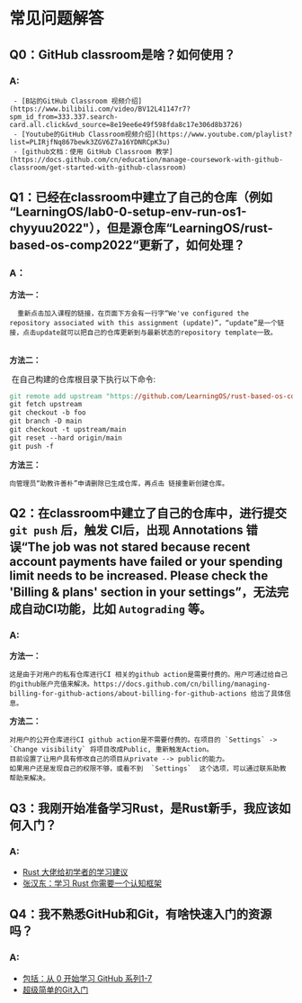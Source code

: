 # 常见问题解答

## Q0：GitHub classroom是啥？如何使用？

### A:

     - [B站的GitHub Classroom 视频介绍](https://www.bilibili.com/video/BV12L41147r7?spm_id_from=333.337.search-card.all.click&vd_source=8e19ee6e49f598fda8c17e306d8b3726) 
     - [Youtube的GitHub Classroom视频介绍](https://www.youtube.com/playlist?list=PLIRjfNq867bewk3ZGV6Z7a16YDNRCpK3u)
     - [github文档：使用 GitHub Classroom 教学](https://docs.github.com/cn/education/manage-coursework-with-github-classroom/get-started-with-github-classroom)
  
## Q1：已经在classroom中建立了自己的仓库（例如 “LearningOS/lab0-0-setup-env-run-os1-chyyuu2022"），但是源仓库“LearningOS/rust-based-os-comp2022“更新了，如何处理？

### A：

**方法一：**

      重新点击加入课程的链接，在页面下方会有一行字“We've configured the repository associated with this assignment (update)”，“update”是一个链接，点击update就可以把自己的仓库更新到与最新状态的repository template一致。

​      
**方法二：**

​     在自己构建的仓库根目录下执行以下命令:

```makefile
git remote add upstream "https://github.com/LearningOS/rust-based-os-comp2022.git"
git fetch upstream
git checkout -b foo
git branch -D main
git checkout -t upstream/main
git reset --hard origin/main
git push -f
```

**方法三：**
  
    向管理员“助教许善朴”申请删除已生成仓库，再点击 链接重新创建仓库。

##  Q2：在classroom中建立了自己的仓库中，进行提交 `git push` 后，触发 CI后，出现 Annotations 错误“The job was not stared because recent account payments have failed or your spending limit needs to be increased. Please check the 'Billing & plans' section in your settings”，无法完成自动CI功能，比如 `Autograding` 等。

### A:

**方法一：**
    
    这是由于对用户的私有仓库进行CI 相关的github action是需要付费的。用户可通过给自己的github账户充值来解决。https://docs.github.com/cn/billing/managing-billing-for-github-actions/about-billing-for-github-actions 给出了具体信息。

**方法二：**

    对用户的公开仓库进行CI github action是不需要付费的。在项目的 `Settings` -> `Change visibility` 将项目改成Public, 重新触发Action。 
    目前设置了让用户具有修改自己的项目从private --> public的能力。
    如果用户还是发现自己的权限不够，或看不到  `Settings`  这个选项，可以通过联系助教帮助来解决。

## Q3：我刚开始准备学习Rust，是Rust新手，我应该如何入门？

### A:

  - [Rust 大佬给初学者的学习建议](https://github.com/rustlang-cn/Rustt/blob/main/Articles/%5B2022-04-02%5D%20Rust%20%E5%A4%A7%E4%BD%AC%E7%BB%99%E5%88%9D%E5%AD%A6%E8%80%85%E7%9A%84%E5%AD%A6%E4%B9%A0%E5%BB%BA%E8%AE%AE.md)
  - [张汉东：学习 Rust 你需要一个认知框架](https://zhuanlan.zhihu.com/p/494001676)

## Q4：我不熟悉GitHub和Git，有啥快速入门的资源吗？

### A:
   - [包括：从 0 开始学习 GitHub 系列1-7](https://jtxiao.com/main/categories/%E5%B7%A5%E5%85%B7/)
   - [超级简单的Git入门](https://backlog.com/git-tutorial/cn/)